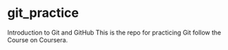 # git_practice
Introduction to Git and GitHub
This is the repo for practicing Git follow the Course on Coursera.
